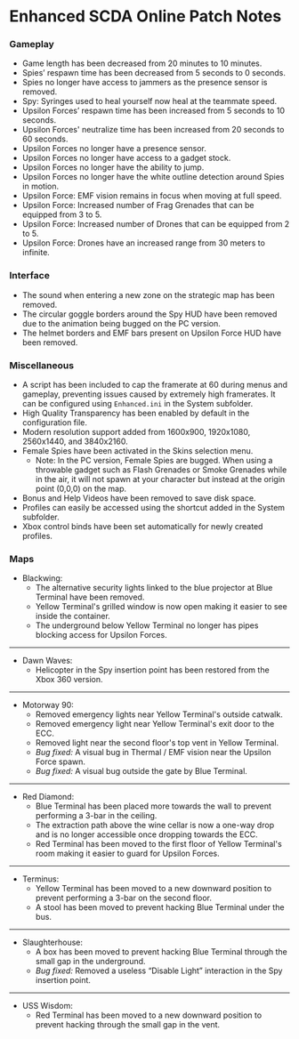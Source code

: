 # Enhanced SCDA Online Patch Notes

### Gameplay
- Game length has been decreased from 20 minutes to 10 minutes.
- Spies’ respawn time has been decreased from 5 seconds to 0 seconds.
- Spies no longer have access to jammers as the presence sensor is removed.
- Spy: Syringes used to heal yourself now heal at the teammate speed.
- Upsilon Forces’ respawn time has been increased from 5 seconds to 10 seconds.
- Upsilon Forces' neutralize time has been increased from 20 seconds to 60 seconds.
- Upsilon Forces no longer have a presence sensor.
- Upsilon Forces no longer have access to a gadget stock.
- Upsilon Forces no longer have the ability to jump.
- Upsilon Forces no longer have the white outline detection around Spies in motion.
- Upsilon Force: EMF vision remains in focus when moving at full speed.
- Upsilon Force: Increased number of Frag Grenades that can be equipped from 3 to 5.
- Upsilon Force: Increased number of Drones that can be equipped from 2 to 5.
- Upsilon Force: Drones have an increased range from 30 meters to infinite.

### Interface
- The sound when entering a new zone on the strategic map has been removed.
- The circular goggle borders around the Spy HUD have been removed due to the animation being bugged on the PC version.
- The helmet borders and EMF bars present on Upsilon Force HUD have been removed.
	
### Miscellaneous
- A script has been included to cap the framerate at 60 during menus and gameplay, preventing issues caused by extremely high framerates. It can be configured using `Enhanced.ini` in the System subfolder.
- High Quality Transparency has been enabled by default in the configuration file.
- Modern resolution support added from 1600x900, 1920x1080, 2560x1440, and 3840x2160.
- Female Spies have been activated in the Skins selection menu.
	- Note: In the PC version, Female Spies are bugged. When using a throwable gadget such as Flash Grenades or Smoke Grenades while in the air, it will not spawn at your character but instead at the origin point (0,0,0) on the map.
- Bonus and Help Videos have been removed to save disk space.
- Profiles can easily be accessed using the shortcut added in the System subfolder.
- Xbox control binds have been set automatically for newly created profiles.

### Maps
- Blackwing:
  - The alternative security lights linked to the blue projector at Blue Terminal have been removed. 
  - Yellow Terminal's grilled window is now open making it easier to see inside the container.
  - The underground below Yellow Terminal no longer has pipes blocking access for Upsilon Forces.
---
- Dawn Waves:
  - Helicopter in the Spy insertion point has been restored from the Xbox 360 version.
---
- Motorway 90:
  - Removed emergency lights near Yellow Terminal's outside catwalk.
  - Removed emergency light near Yellow Terminal's exit door to the ECC.
  - Removed light near the second floor's top vent in Yellow Terminal.
  - *Bug fixed:* A visual bug in Thermal / EMF vision near the Upsilon Force spawn.
  - *Bug fixed:* A visual bug outside the gate by Blue Terminal.
---
- Red Diamond:
  - Blue Terminal has been placed more towards the wall to prevent performing a 3-bar in the ceiling.
  - The extraction path above the wine cellar is now a one-way drop and is no longer accessible once dropping towards the ECC.
  - Red Terminal has been moved to the first floor of Yellow Terminal's room making it easier to guard for Upsilon Forces.
---
- Terminus:
  - Yellow Terminal has been moved to a new downward position to prevent performing a 3-bar on the second floor.
  - A stool has been moved to prevent hacking Blue Terminal under the bus.
---
- Slaughterhouse:
  - A box has been moved to prevent hacking Blue Terminal through the small gap in the underground.
  - *Bug fixed:* Removed a useless “Disable Light” interaction in the Spy insertion point.
---
- USS Wisdom:
  - Red Terminal has been moved to a new downward position to prevent hacking through the small gap in the vent.
